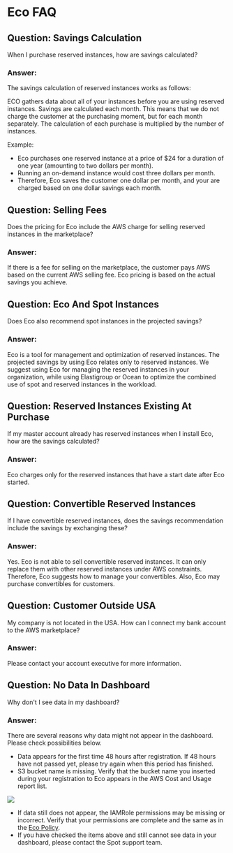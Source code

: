 # Eco FAQ

## Question: Savings Calculation

When I purchase reserved instances, how are savings calculated?

### Answer:

The savings calculation of reserved instances works as follows:

ECO gathers data about all of your instances before you are using reserved instances.
Savings are calculated each month. This means that we do not charge the customer at the purchasing moment, but for each month separately.
The calculation of each purchase is multiplied by the number of instances.

Example:

- Eco purchases one reserved instance at a price of \$24 for a duration of one year (amounting to two dollars per month).
- Running an on-demand instance would cost three dollars per month.
- Therefore, Eco saves the customer one dollar per month, and your are charged based on one dollar savings each month.

## Question: Selling Fees

Does the pricing for Eco include the AWS charge for selling reserved instances in the marketplace?

### Answer:

If there is a fee for selling on the marketplace, the customer pays AWS based on the current AWS selling fee. Eco pricing is based on the actual savings you achieve.

## Question: Eco And Spot Instances

Does Eco also recommend spot instances in the projected savings?

### Answer:

Eco is a tool for management and optimization of reserved instances. The projected savings by using Eco relates only to reserved instances. We suggest using Eco for managing the reserved instances in your organization, while using Elastigroup or Ocean to optimize the combined use of spot and reserved instances in the workload.

## Question: Reserved Instances Existing At Purchase

If my master account already has reserved instances when I install Eco, how are the savings calculated?

### Answer:

Eco charges only for the reserved instances that have a start date after Eco started.

## Question: Convertible Reserved Instances

If I have convertible reserved instances, does the savings recommendation include the savings by exchanging these?

### Answer:

Yes. Eco is not able to sell convertible reserved instances. It can only replace them with other reserved instances under AWS constraints. Therefore, Eco suggests how to manage your convertibles. Also, Eco may purchase convertibles for customers.

## Question: Customer Outside USA

My company is not located in the USA. How can I connect my bank account to the AWS marketplace?

### Answer:

Please contact your account executive for more information.

## Question: No Data In Dashboard

Why don't I see data in my dashboard?

### Answer:

There are several reasons why data might not appear in the dashboard. Please check possibilities below.

- Data appears for the first time 48 hours after registration. If 48 hours have not passed yet, please try again when this period has finished.
- S3 bucket name is missing. Verify that the bucket name you inserted during your registration to Eco appears in the AWS Cost and Usage report list.

<img src="/eco/_media/troubleshooting-faq-01.png" />

- If data still does not appear, the IAMRole permissions may be missing or incorrect. Verify that your permissions are complete and the same as in the [Eco Policy](eco/tutorials/eco-policy/).
- If you have checked the items above and still cannot see data in your dashboard, please contact the Spot support team.
